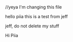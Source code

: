 //yeya I'm changing this file

hello piia this is a test from jeff

jeff, do not delete my stuff

Hi Piia